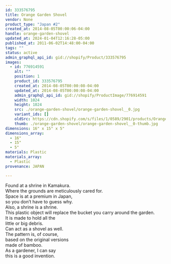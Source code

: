 ```yaml
---
id: 333576795
title: Orange Garden Shovel
vendor: None
product_type: "Japan #2"
created_at: 2014-08-05T00:00:06-04:00
handle: orange-garden-shovel
updated_at: 2024-01-04T12:16:28-05:00
published_at: 2011-06-02T14:48:00-04:00
tags: ""
status: active
admin_graphql_api_id: gid://shopify/Product/333576795
images:
  - id: 776914591
    alt: ""
    position: 1
    product_id: 333576795
    created_at: 2014-08-05T00:00:08-04:00
    updated_at: 2014-08-05T00:00:08-04:00
    admin_graphql_api_id: gid://shopify/ProductImage/776914591
    width: 1024
    height: 1024
    src: ./orange-garden-shovel/orange-garden-shovel__0.jpg
    variant_ids: []
    oldSrc: https://cdn.shopify.com/s/files/1/0589/2901/products/Orange-Garden-Shovel.jpeg?v=1407211208
    thumb: ./orange-garden-shovel/orange-garden-shovel__0-thumb.jpg
dimensions: 16" x 15" x 5"
dimensions_array:
  - 16"
  - 15"
  - 5"
materials: Plastic
materials_array:
  - Plastic
provenance: JAPAN

---
```


Found at a shrine in Kamakura.  
Where the grounds are meticulously cared for.  
Space is at a premium in Japan,  
so you don’t have to guess why.  
Also, a shrine is a shrine.  
This plastic object will replace the bucket you carry around the garden.  
It is made to hold all the  
little or big debris.  
Can act as a shovel as well.  
The pattern is, of course,  
based on the original versions  
made of bamboo.  
As a gardener, I can say  
this is a good invention.